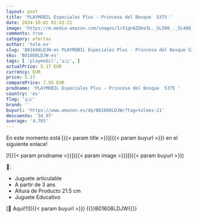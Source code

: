 ```yaml
---
layout: post
title: 'PLAYMOBIL Especiales Plus - Princesa del Bosque  5375 '
date: 2024-10-02 02:43:21
image: 'https://m.media-amazon.com/images/I/41qnAZUke3L._SL500_._SL400_.jpg'
comments: true
category: ofertas
author: 'tole.es'
slug: 'B01608LDJW-es PLAYMOBIL Especiales Plus - Princesa del Bosque 5375'
sku: 'B01608LDJW-es'
tags: [ 'playmobil','🇪🇸', ]
actualPrice: 5.17 EUR
currency: EUR
price: 5.17
comparePrice: 7.95 EUR
prodname: 'PLAYMOBIL Especiales Plus - Princesa del Bosque  5375 '
country: 'es'
flag: '🇪🇸'
brand: ''
buyurl: 'https://www.amazon.es/dp/B01608LDJW/?tag=tolees-21'
descuento: '34.97'
average: '4.785'
---
```


En este momento está [{{< param title >}}]({{< param buyurl >}}) en el siguiente enlace!

[![{{< param prodname >}}]({{< param image >}})]({{< param buyurl >}})

🔎:

- Juguete articulable
- A partir de 3 ans
- Altura de Producto 21.5 cm
- Juguete Educativo

[🛒 Aquí!!!]({{< param buyurl >}})
{{<world>}}B01608LDJW{{</world>}}

